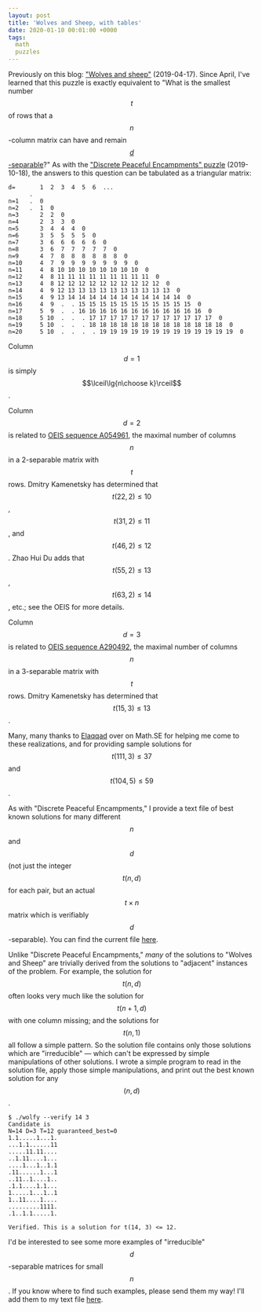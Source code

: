 ```yaml
---
layout: post
title: 'Wolves and Sheep, with tables'
date: 2020-01-10 00:01:00 +0000
tags:
  math
  puzzles
---
```


Previously on this blog: ["Wolves and sheep"](/blog/2019/04/17/wolves-and-sheep/) (2019-04-17).
Since April, I've learned that this puzzle is exactly equivalent to "What is the smallest
number $$t$$ of rows that a $$n$$-column matrix can have and remain [$$d$$-separable](https://en.wikipedia.org/wiki/Disjunct_matrix)?"
As with the ["Discrete Peaceful Encampments" puzzle](/blog/2019/10/18/discrete-peaceful-encampments-with-tables/)
(2019-10-18), the answers to this question can be tabulated as a triangular matrix:

    d=       1  2  3  4  5  6  ...
          .
    n=1   .  0
    n=2   .  1  0
    n=3      2  2  0
    n=4      2  3  3  0
    n=5      3  4  4  4  0
    n=6      3  5  5  5  5  0
    n=7      3  6  6  6  6  6  0
    n=8      3  6  7  7  7  7  7  0
    n=9      4  7  8  8  8  8  8  8  0
    n=10     4  7  9  9  9  9  9  9  9  0
    n=11     4  8 10 10 10 10 10 10 10 10  0
    n=12     4  8 11 11 11 11 11 11 11 11 11  0
    n=13     4  8 12 12 12 12 12 12 12 12 12 12  0
    n=14     4  9 12 13 13 13 13 13 13 13 13 13 13  0
    n=15     4  9 13 14 14 14 14 14 14 14 14 14 14 14  0
    n=16     4  9  .  . 15 15 15 15 15 15 15 15 15 15 15  0
    n=17     5  9  .  . 16 16 16 16 16 16 16 16 16 16 16 16  0
    n=18     5 10  .  .  . 17 17 17 17 17 17 17 17 17 17 17 17  0
    n=19     5 10  .  .  . 18 18 18 18 18 18 18 18 18 18 18 18 18  0
    n=20     5 10  .  .  .  . 19 19 19 19 19 19 19 19 19 19 19 19 19  0

Column $$d=1$$ is simply $$\lceil\lg{n\choose k}\rceil$$.

Column $$d=2$$ is related to [OEIS sequence A054961](https://oeis.org/A054961),
the maximal number of columns $$n$$ in a 2-separable matrix with $$t$$ rows.
Dmitry Kamenetsky has determined that $$t(22, 2)\le 10$$, $$t(31, 2)\le 11$$, and $$t(46, 2)\le 12$$.
Zhao Hui Du adds that $$t(55, 2)\le 13$$, $$t(63, 2)\le 14$$, etc.; see the OEIS for more details.

Column $$d=3$$ is related to [OEIS sequence A290492](https://oeis.org/A290492),
the maximal number of columns $$n$$ in a 3-separable matrix with $$t$$ rows.
Dmitry Kamenetsky has determined that $$t(15, 3)\le 13$$.

Many, many thanks to [Elaqqad](https://stackoverflow.com/users/4752165/elaqqad) over on Math.SE
for helping me come to these realizations, and for providing sample solutions for $$t(111,3)\le 37$$
and $$t(104,5)\le 59$$.

As with "Discrete Peaceful Encampments," I provide a text file of best known solutions
for many different $$n$$ and $$d$$ (not just the integer $$t(n,d)$$ for each pair, but an actual
$$t\times n$$ matrix which is verifiably $$d$$-separable).
You can find the current file [here](/blog/code/2019-01-10-wolves-and-sheep-best-results.txt).

Unlike "Discrete Peaceful Encampments," _many_ of the solutions to "Wolves and Sheep" are trivially
derived from the solutions to "adjacent" instances of the problem. For example, the solution for
$$t(n, d)$$ often looks very much like the solution for $$t(n+1, d)$$ with one column missing;
and the solutions for $$t(n, 1)$$ all follow a simple pattern. So the solution file contains only
those solutions which are "irreducible" — which can't be expressed by simple manipulations of other
solutions. I wrote a simple program to read in the solution file, apply those simple manipulations,
and print out the best known solution for any $$(n,d)$$.

    $ ./wolfy --verify 14 3
    Candidate is
    N=14 D=3 T=12 guaranteed_best=0
    1.1.....1...1.
    ...1.1......11
    .....11.11....
    ..1.11....1...
    ....1...1..1.1
    .11......1...1
    ..11..1....1..
    .1.1....1.1...
    1.....1...1..1
    1..11....1....
    .........1111.
    .1..1.1.....1.

    Verified. This is a solution for t(14, 3) <= 12.

I'd be interested to see some more examples of "irreducible" $$d$$-separable matrices for small $$n$$.
If you know where to find such examples, please send them my way! I'll add them to my text file
[here](/blog/code/2020-01-10-wolfy-out.txt).

